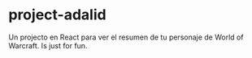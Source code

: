 # project-adalid
Un projecto en React para ver el resumen de tu personaje de World of Warcraft. Is just for fun.
